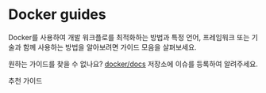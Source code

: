 # Docker guides

Docker를 사용하여 개발 워크플로를 최적화하는 방법과 특정 언어, 프레임워크 또는 기술과 함께 사용하는 방법을 알아보려면 가이드 모음을 살펴보세요.

원하는 가이드를 찾을 수 없나요? [docker/docs](https://github.com/docker/docs/issues/new/choose) 저장소에 이슈를 등록하여 알려주세요.

추천 가이드